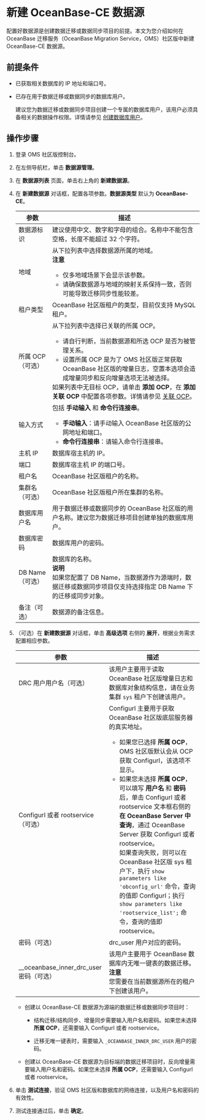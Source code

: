 # 新建 OceanBase-CE 数据源

配置好数据源是创建数据迁移或数据同步项目的前提。本文为您介绍如何在 OceanBase 迁移服务（OceanBase Migration Service，OMS）社区版中新建 OceanBase-CE 数据源。

## 前提条件

* 已获取相关数据库的 IP 地址和端口号。

* 已存在用于数据迁移或数据同步的数据库用户。

   建议您为数据迁移或数据同步项目创建一个专属的数据库用户，该用户必须具备相关的数据操作权限。详情请参见 [创建数据库用户](../300.create-a-database-user.md)。

## 操作步骤

1. 登录 OMS 社区版控制台。

2. 在左侧导航栏，单击 **数据源管理**。

3. 在 **数据源列表** 页面，单击右上角的 **新建数据源**。

4. 在 **新建数据源** 对话框，配置各项参数。**数据源类型** 默认为 **OceanBase-CE**。

    |   参数    |    描述       |
   |-------------|-------------|
   | 数据源标识       | 建议使用中文、数字和字母的组合。名称中不能包含空格，长度不能超过 32 个字符。              |
   | 地域              | 从下拉列表中选择数据源所属的地域。 <br>**注意**  <ul><li> 仅多地域场景下会显示该参数。   <li> 请确保数据源与地域的映射关系保持一致，否则可能导致迁移同步性能较差。  </ul>        |
   | 租户类型        | OceanBase 社区版租户的类型，目前仅支持 MySQL 租户。           |
   | 所属 OCP（可选）      | 从下拉列表中选择已关联的所属 OCP。<ul><li>请自行判断，当前数据源和所选 OCP 是否为被管理关系。<li>设置所属 OCP 是为了 OMS 社区版正常获取 OceanBase 社区版的增量日志，空置本选项会造成增量同步和反向增量选项无法被选择。</ul>如果列表中无目标 OCP，请单击 **添加 OCP**，在 **添加关联 OCP** 中配置各项参数。详情请参见 [关联 OCP](../../1000.system-management/300.associate-with-ocp.md)。                           |
   | 输入方式        | 包括 **手动输入** 和 **命令行连接串**。<ul><li>**手动输入**：请手动输入 OceanBase 社区版的公网地址和端口。   <li>**命令行连接串**：请输入命令行连接串。    |
   | 主机 IP       | 数据库宿主机的 IP。      |
   | 端口          | 数据库宿主机 IP 的端口号。|
   | 租户名         | OceanBase 社区版租户的名称。                                                 |
   | 集群名（可选）         | OceanBase 社区版租户所在集群的名称。                             |
   |  数据库用户名         | 用于数据迁移或数据同步的 OceanBase 社区版的用户名称。建议您为数据迁移项目创建单独的数据库用户。    |
   | 数据库密码          | 数据库用户的密码。     |
   | DB Name（可选）  | 数据库的名称。<br>**说明**<br>如果您配置了 DB Name，当数据源作为源端时，数据迁移或数据同步项目仅支持选择指定 DB Name 下的迁移或同步对象。    |
   | 备注（可选）          | 数据源的备注信息。  |

5. （可选）在 **新建数据源** 对话框，单击 **高级选项** 右侧的 **展开**，根据业务需求配置相应参数。

   |参数|描述|
   |---|---|
   |DRC 用户用户名（可选）|该用户主要用于读取 OceanBase 社区版增量日志和数据库对象结构信息，请在业务集群 `sys` 租户下创建该用户。|
   |Configurl 或者 rootservice（可选）|Configurl 主要用于获取 OceanBase 社区版底层服务器的真实地址。<ul><li>如果您已选择 **所属 OCP**，OMS 社区版默认会从 OCP 获取 Configurl，该选项不显示。</li><li>如果您未选择 **所属 OCP**，可以填写 **用户名** 和 **密码** 后，单击 Configurl 或者 rootservice 文本框右侧的 **在 OceanBase Server 中查询**，通过 OceanBase Server 获取 Configurl 或者 rootservice。<br>如果查询失败，则可以在 OceanBase 社区版 sys 租户下，执行 `show parameters like 'obconfig_url'` 命令，查询的值即 Configurl；执行 `show parameters like 'rootservice_list';` 命令，查询的值即 rootservice。</li></ul>|
   |密码（可选）|drc_user 用户对应的密码。|
   |__oceanbase_inner_drc_user 密码（可选）|该用户主要用于 OceanBase 数据库内无唯一键表的数据迁移。<br>**注意**<br>您需要在当前数据源所在的租户下创建该用户。 |

   * 创建以 OceanBase-CE 数据源为源端的数据迁移或数据同步项目时：

     * 结构迁移/结构同步、增量同步需要输入用户名和密码。如果您未选择 **所属 OCP**，还需要输入 Configurl 或者 rootservice。

     * 迁移无唯一键表时，需要输入 `_OCEANBASE_INNER_DRC_USER` 用户的密码。

   * 创建以 OceanBase-CE 数据源为目标端的数据迁移项目时，反向增量需要输入用户名和密码。如果您未选择 **所属 OCP**，还需要输入 Configurl 或者 rootservice。
  
6. 单击 **测试连接**，验证 OMS 社区版和数据库的网络连接，以及用户名和密码的有效性。

7. 测试连接通过后，单击 **确定**。
